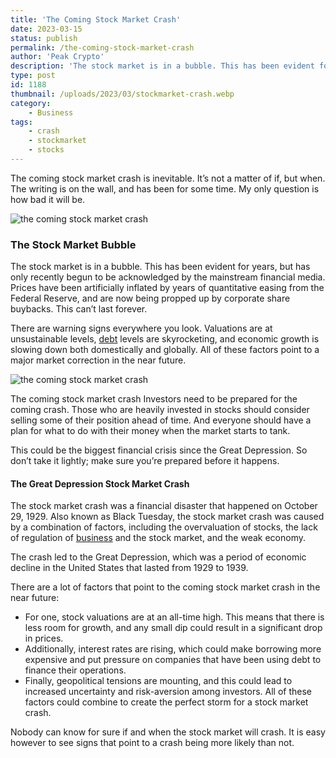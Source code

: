 ```yaml
---
title: 'The Coming Stock Market Crash'
date: 2023-03-15
status: publish
permalink: /the-coming-stock-market-crash
author: 'Peak Crypto'
description: 'The stock market is in a bubble. This has been evident for years.'
type: post
id: 1188
thumbnail: /uploads/2023/03/stockmarket-crash.webp
category:
    - Business
tags:
    - crash
    - stockmarket
    - stocks
---
```


The coming stock market crash is inevitable. It’s not a matter of if, but when. The writing is on the wall, and has been for some time. My only question is how bad it will be.

![the coming stock market crash](/uploads/2023/03/stockmarket-crash.webp)

### The Stock Market Bubble

The stock market is in a bubble. This has been evident for years, but has only recently begun to be acknowledged by the mainstream financial media. Prices have been artificially inflated by years of quantitative easing from the Federal Reserve, and are now being propped up by corporate share buybacks. This can’t last forever.

There are warning signs everywhere you look. Valuations are at unsustainable levels, [debt](https://wlog.app/posts/debt-ceiling.html) levels are skyrocketing, and economic growth is slowing down both domestically and globally. All of these factors point to a major market correction in the near future.

![the coming stock market crash](/uploads/2023/03/the-coming-stockmarket-crash.webp) 

The coming stock market crash Investors need to be prepared for the coming crash. Those who are heavily invested in stocks should consider selling some of their position ahead of time. And everyone should have a plan for what to do with their money when the market starts to tank.

This could be the biggest financial crisis since the Great Depression. So don’t take it lightly; make sure you’re prepared before it happens.

#### The Great Depression Stock Market Crash

The stock market crash was a financial disaster that happened on October 29, 1929. Also known as Black Tuesday, the stock market crash was caused by a combination of factors, including the overvaluation of stocks, the lack of regulation of [business](https://headlin3s.com/cat/business) and the stock market, and the weak economy.

The crash led to the Great Depression, which was a period of economic decline in the United States that lasted from 1929 to 1939.

There are a lot of factors that point to the coming stock market crash in the near future:

- For one, stock valuations are at an all-time high. This means that there is less room for growth, and any small dip could result in a significant drop in prices.
- Additionally, interest rates are rising, which could make borrowing more expensive and put pressure on companies that have been using debt to finance their operations.
- Finally, geopolitical tensions are mounting, and this could lead to increased uncertainty and risk-aversion among investors. All of these factors could combine to create the perfect storm for a stock market crash.

Nobody can know for sure if and when the stock market will crash. It is easy however to see signs that point to a crash being more likely than not.